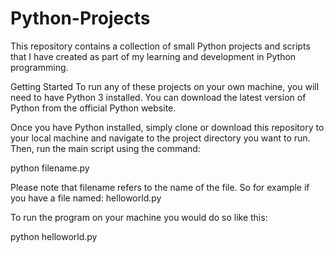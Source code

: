 # Python-Projects
This repository contains a collection of small Python projects and scripts that I have created as part of my learning and development in Python programming.

Getting Started
To run any of these projects on your own machine, you will need to have Python 3 installed. You can download the latest version of Python from the official Python website.

Once you have Python installed, simply clone or download this repository to your local machine and navigate to the project directory you want to run. Then, run the main script using the command:

python filename.py

Please note that filename refers to the name of the file. So for example if you have a file named:
helloworld.py

To run the program on your machine you would do so like this:

python helloworld.py
